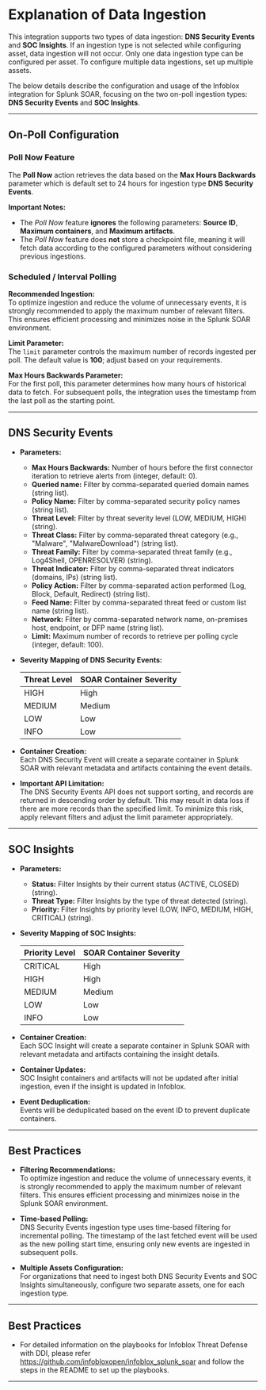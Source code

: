 # Explanation of Data Ingestion

This integration supports two types of data ingestion: **DNS Security Events** and **SOC Insights**. If an ingestion type is not selected while configuring asset, data ingestion will not occur. Only one data ingestion type can be configured per asset. To configure multiple data ingestions, set up multiple assets.

The below details describe the configuration and usage of the Infoblox integration for Splunk SOAR, focusing on the two on-poll ingestion types: **DNS Security Events** and **SOC Insights**.

______________________________________________________________________

## On-Poll Configuration

### Poll Now Feature

The **Poll Now** action retrieves the data based on the **Max Hours Backwards** parameter which is default set to 24 hours for ingestion type **DNS Security Events**.

**Important Notes:**

- The *Poll Now* feature **ignores** the following parameters: **Source ID**, **Maximum containers**, and **Maximum artifacts**.
- The *Poll Now* feature does **not** store a checkpoint file, meaning it will fetch data according to the configured parameters without considering previous ingestions.

### Scheduled / Interval Polling

**Recommended Ingestion:**\
To optimize ingestion and reduce the volume of unnecessary events, it is strongly recommended to apply the maximum number of relevant filters. This ensures efficient processing and minimizes noise in the Splunk SOAR environment.

**Limit Parameter:**\
The `limit` parameter controls the maximum number of records ingested per poll. The default value is **100**; adjust based on your requirements.

**Max Hours Backwards Parameter:**\
For the first poll, this parameter determines how many hours of historical data to fetch. For subsequent polls, the integration uses the timestamp from the last poll as the starting point.

______________________________________________________________________

## DNS Security Events

- **Parameters:**

  - **Max Hours Backwards:** Number of hours before the first connector iteration to retrieve alerts from (integer, default: 0).
  - **Queried name:** Filter by comma-separated queried domain names (string list).
  - **Policy Name:** Filter by comma-separated security policy names (string list).
  - **Threat Level:** Filter by threat severity level (LOW, MEDIUM, HIGH) (string).
  - **Threat Class:** Filter by comma-separated threat category (e.g., "Malware", "MalwareDownload") (string list).
  - **Threat Family:** Filter by comma-separated threat family (e.g., Log4Shell, OPENRESOLVER) (string).
  - **Threat Indicator:** Filter by comma-separated threat indicators (domains, IPs) (string list).
  - **Policy Action:** Filter by comma-separated action performed (Log, Block, Default, Redirect) (string list).
  - **Feed Name:** Filter by comma-separated threat feed or custom list name (string list).
  - **Network:** Filter by comma-separated network name, on-premises host, endpoint, or DFP name (string list).
  - **Limit:** Maximum number of records to retrieve per polling cycle (integer, default: 100).

- **Severity Mapping of DNS Security Events:**

  | Threat Level | SOAR Container Severity |
  |--------------|------------------------|
  | HIGH | High |
  | MEDIUM | Medium |
  | LOW | Low |
  | INFO | Low |

- **Container Creation:**\
  Each DNS Security Event will create a separate container in Splunk SOAR with relevant metadata and artifacts containing the event details.

- **Important API Limitation:**\
  The DNS Security Events API does not support sorting, and records are returned in descending order by default. This may result in data loss if there are more records than the specified limit. To minimize this risk, apply relevant filters and adjust the limit parameter appropriately.

______________________________________________________________________

## SOC Insights

- **Parameters:**

  - **Status:** Filter Insights by their current status (ACTIVE, CLOSED) (string).
  - **Threat Type:** Filter Insights by the type of threat detected (string).
  - **Priority:** Filter Insights by priority level (LOW, INFO, MEDIUM, HIGH, CRITICAL) (string).

- **Severity Mapping of SOC Insights:**

  | Priority Level | SOAR Container Severity |
  |----------------|------------------------|
  | CRITICAL | High |
  | HIGH | High |
  | MEDIUM | Medium |
  | LOW | Low |
  | INFO | Low |

- **Container Creation:**\
  Each SOC Insight will create a separate container in Splunk SOAR with relevant metadata and artifacts containing the insight details.

- **Container Updates:**\
  SOC Insight containers and artifacts will not be updated after initial ingestion, even if the insight is updated in Infoblox.

- **Event Deduplication:**\
  Events will be deduplicated based on the event ID to prevent duplicate containers.

______________________________________________________________________

## Best Practices

- **Filtering Recommendations:**\
  To optimize ingestion and reduce the volume of unnecessary events, it is strongly recommended to apply the maximum number of relevant filters. This ensures efficient processing and minimizes noise in the Splunk SOAR environment.

- **Time-based Polling:**\
  DNS Security Events ingestion type uses time-based filtering for incremental polling. The timestamp of the last fetched event will be used as the new polling start time, ensuring only new events are ingested in subsequent polls.

- **Multiple Assets Configuration:**\
  For organizations that need to ingest both DNS Security Events and SOC Insights simultaneously, configure two separate assets, one for each ingestion type.

______________________________________________________________________

## Best Practices

- For detailed information on the playbooks for Infoblox Threat Defense with DDI, please refer https://github.com/infobloxopen/infoblox_splunk_soar and follow the steps in the README to set up the playbooks.

______________________________________________________________________
